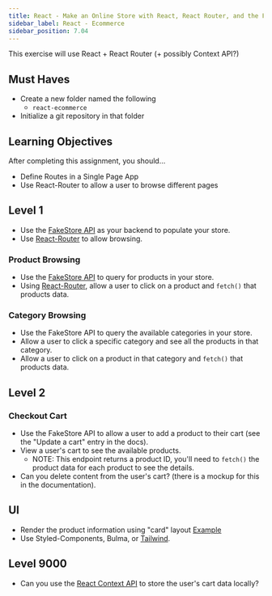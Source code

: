 ```yaml
---
title: React - Make an Online Store with React, React Router, and the FakeStore API
sidebar_label: React - Ecommerce
sidebar_position: 7.04
---
```


<!-- markdownlint-disable no-inline-html -->

This exercise will use React + React Router (+ possibly Context API?)

## Must Haves

- Create a new folder named the following
  - `react-ecommerce`
- Initialize a git repository in that folder

## Learning Objectives

After completing this assignment, you should…

- Define Routes in a Single Page App
- Use React-Router to allow a user to browse different pages

## Level 1

- Use the [FakeStore API](https://fakestoreapi.com/) as your backend to populate your store.
- Use [React-Router](https://reactrouter.com/en/main/start/tutorial) to allow browsing.

### Product Browsing

- Use the [FakeStore API](https://fakestoreapi.com/docs) to query for products in your store.
- Using [React-Router](https://reactrouter.com/en/main/start/tutorial), allow a user to click on a product and `fetch()` that products data.

### Category Browsing

- Use the FakeStore API to query the available categories in your store.
- Allow a user to click a specific category and see all the products in that category.
- Allow a user to click on a product in that category and `fetch()` that products data.

## Level 2

### Checkout Cart

- Use the FakeStore API to allow a user to add a product to their cart (see the "Update a cart" entry in the docs).
- View a user's cart to see the available products.
  - NOTE: This endpoint returns a product ID, you'll need to `fetch()` the product data for each product to see the details.
- Can you delete content from the user's cart? (there is a mockup for this in the documentation).

## UI

- Render the product information using "card" layout [Example](https://uxplanet.org/using-card-based-design-to-enhance-ux-51f965ab70cb)
- Use Styled-Components, Bulma, or [Tailwind](https://tailwindcss.com/docs/guides/vite).

## Level 9000

- Can you use the [React Context API](https://react.dev/learn/passing-data-deeply-with-context#step-1-create-the-context) to store the user's cart data locally?

